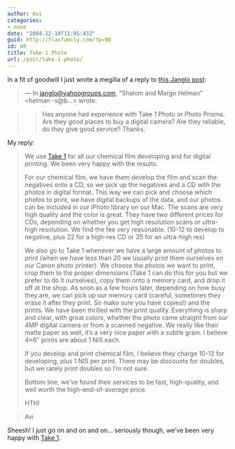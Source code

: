 ```yaml
---
author: Avi
categories:
- none
date: "2004-12-14T15:05:43Z"
guid: http://flaxfamily.com/?p=98
id: 98
title: Take 1 Photo
url: /post/take-1-photo/
---
```

In a fit of goodwill I just wrote a megilla of a reply to [this Janglo post](http://groups.yahoo.com/group/janglo/message/57284):

> &#8212; In janglo@yahoogroups.com, &#8220;Shalom and Margo Helman&#8221; <helman -s@b...> wrote:
  
> >
  
> > Has anyone had experience with Take 1 Photo or Photo Prisma. Are they good places to buy a digital camera? Are they reliable, do they give good service? Thanks.
  
> </helman>

My reply:

> We use [Take 1](http://take-1.co.il/) for all our chemical film developing and for digital printing. We been very happy with the results.
> 
> For our chemical film, we have them develop the film and scan the negatives onto a CD, so we pick up the negatives and a CD with the photos in digital format. This way we can pick and choose which photos to print, we have digital backups of the data, and our photos can be included in our iPhoto library on our Mac. The scans are very high quality and the color is great. They have two different prices for CDs, depending on whether you get high resolution scans or ultra-high resolution. We find the fee very reasonable. (10-12 to develop to negative, plus 22 for a high-res CD or 35 for an ultra-high res)
> 
> We also go to Take 1 whenever we have a large amount of photos to print (when we have less than 20 we usually print them ourselves on our Canon photo printer). We choose the photos we want to print, crop them to the proper dimensions (Take 1 can do this for you but we prefer to do it ourselves), copy them onto a memory card, and drop it off at the shop. As soon as a few hours later, depending on how busy they are, we can pick up our memory card (careful, sometimes they erase it after they print. So make sure you have copies!) and the prints. We have been thrilled with the print quality. Everything is sharp and clear, with great colors, whether the photo came straight from our 4MP digital camera or from a scanned negative. We really like their matte paper as well, it&#8217;s a very nice paper with a subtle grain. I believe 4&#215;6&#8243; prints are about 1 NIS each.
> 
> If you develop and print chemical film, I believe they charge 10-12 for developing, plus 1 NIS per print. There may be discounts for doubles, but we rarely print doubles so I&#8217;m not sure.
> 
> Bottom line, we&#8217;ve found their services to be fast, high-quality, and well worth the high-end-of-average price.
> 
> HTH!
  
> Avi 

Sheesh! I just go on and on and on&#8230; seriously though, we&#8217;ve been very happy with [Take 1](http://take-1.co.il/).